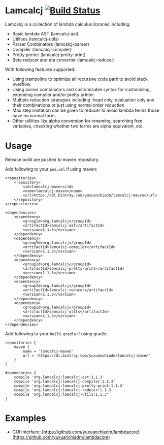 # Lamcalcj [![Build Status](https://travis-ci.com/yuxuanchiadm/lamcalcj.svg?branch=1.1.x)](https://travis-ci.com/yuxuanchiadm/lamcalcj)

Lamcalcj is a collection of lambda calculus libraries including:

- Basic lambda AST (lamcalcj-ast)
- Utilities (lamcalcj-utils)
- Parser Combinators (lamcalcj-parser)
- Compiler (lamcalcj-compiler)
- Pretty printer (lamcalcj-pretty-print)
- Beta reducer and eta converter (lamcalcj-reducer)

With following features supported:

- Using trampoline to optimize all recursive code path to avoid stack overflow.
- Using parser combinators and customizable syntax for customizing, extending compiler and/or pretty printer.
- Multiple reduction strategies including: head only, evaluation only and their combinations or just using normal order reduction.
- Max step limitation can be given to reducer to avoid lambda terms those have no normal form.
- Other utilities like alpha conversion for renaming, searching free variables, checking whether two terms are alpha equivalent, etc.

# Usage

Release build are pushed to maven repository.

Add following to your `pom.xml` if using maven:

```
<repositories>
	<repository>
		<id>lamcalcj-maven</id>
		<name>lamcalcj-maven</name>
		<url>https://dl.bintray.com/yuxuanchiadm/lamcalcj-maven</url>
	</repository>
</repositories>

<dependencies>
	<dependency>
		<groupId>org.lamcalcj</groupId>
		<artifactId>lamcalcj-ast</artifactId>
		<version>1.1.3</version>
	</dependency>
	<dependency>
		<groupId>org.lamcalcj</groupId>
		<artifactId>lamcalcj-compiler</artifactId>
		<version>1.1.3</version>
	</dependency>
	<dependency>
		<groupId>org.lamcalcj</groupId>
		<artifactId>lamcalcj-pretty-print</artifactId>
		<version>1.1.3</version>
	</dependency>
	<dependency>
		<groupId>org.lamcalcj</groupId>
		<artifactId>lamcalcj-reducer</artifactId>
		<version>1.1.3</version>
	</dependency>
	<dependency>
		<groupId>org.lamcalcj</groupId>
		<artifactId>lamcalcj-utils</artifactId>
		<version>1.1.3</version>
	</dependency>
</dependencies>
```

Add following to your `build.gradle` if using gradle:

```
repositories {
    maven {
        name = 'lamcalcj-maven'
        url = 'https://dl.bintray.com/yuxuanchiadm/lamcalcj-maven'
    }
}

dependencies {
    compile 'org.lamcalcj:lamcalcj-ast:1.1.3'
    compile 'org.lamcalcj:lamcalcj-compiler:1.1.3'
    compile 'org.lamcalcj:lamcalcj-pretty-print:1.1.3'
    compile 'org.lamcalcj:lamcalcj-reducer:1.1.3'
    compile 'org.lamcalcj:lamcalcj-utils:1.1.3'
}
```

# Examples

- GUI Interface: [https://github.com/yuxuanchiadm/lambdacore](https://github.com/yuxuanchiadm/lambdacore)
